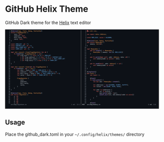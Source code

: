# GitHub Helix Theme

GitHub Dark theme for the [Helix](https://github.com/helix-editor/helix) text editor

![Screenshot](/screenshot.png)
## Usage

Place the github_dark.toml in your `~/.config/helix/themes/` directory
